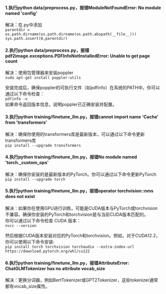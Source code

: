 #### 1.执行python data/preprocess.py，报错ModuleNotFoundError: No module named 'config'  
解决：在.py中添加  
```parentdir = os.path.dirname(os.path.dirname(os.path.abspath(__file__))) ```  
```sys.path.insert(0,parentdir) ```

#### 2.执行python data/preprocess.py，报错pdf2image.exceptions.PDFInfoNotInstalledError: Unable to get page count
解决：使用包管理器来安装poppler  
```sudo apt-get install poppler-utils```

安装完成后，确保poppler的可执行文件（如pdfinfo）在系统的PATH中。你可以通过以下命令检查：  
```pdfinfo -v```  
如果命令返回版本信息，说明poppler已正确安装并配置。

#### 3.执行python training/finetune_llm.py，报错cannot import name 'Cache' from 'transformers'
解决：确保你使用的transformers库是最新版本，可以通过以下命令更新transformers库  
```pip install --upgrade transformers```

#### 4.执行python training/finetune_llm.py，报错No module named 'torch._custom_ops'
解决：确保你安装的是最新版本的PyTorch。你可以通过以下命令更新PyTorch  
```pip install --upgrade torch```

#### 5.执行python training/finetune_llm.py，报错operator torchvision::nms does not exist
解决：如果你在使用GPU进行训练，可能是CUDA版本与PyTorch或torchvision不兼容。确保你安装的PyTorch和torchvision是与当前CUDA版本匹配的。  
你可以通过以下命令检查 CUDA 版本：  
```nvcc --version```

然后根据CUDA版本安装对应的PyTorch和torchvision。例如，对于CUDA12.2，你可以使用以下命令安装:  
```pip install torch torchvision torchaudio --extra-index-url https://download.pytorch.org/whl/cu122```

#### 6.执行python training/finetune_llm.py，报错AttributeError: ChatGLMTokenizer has no attribute vocab_size
解决：更换分词器，例如BertTokenizer或GPT2Tokenizer，这些tokenizer通常都有vocab_size属性。
